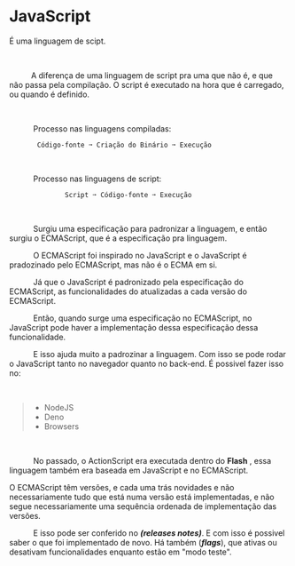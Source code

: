 # JavaScript

É uma linguagem de scipt.

&nbsp;


&nbsp;&nbsp;&nbsp;&nbsp;&nbsp;&nbsp;&nbsp;&nbsp;&nbsp;&nbsp;A diferença de uma linguagem de script pra uma que não é, e que não passa pela compilação. O script é executado na hora que é carregado, ou quando é definido.

&nbsp;

&nbsp;&nbsp;&nbsp;&nbsp;&nbsp;&nbsp;&nbsp;&nbsp;&nbsp;&nbsp;
Processo nas linguagens compiladas:

           Código-fonte ➙ Criação do Binário ➙ Execução
&nbsp;

&nbsp;&nbsp;&nbsp;&nbsp;&nbsp;&nbsp;&nbsp;&nbsp;&nbsp;&nbsp;
Processo nas linguagens de script:

                  Script ➙ Código-fonte ➙ Execução
&nbsp;


&nbsp;&nbsp;&nbsp;&nbsp;&nbsp;&nbsp;&nbsp;&nbsp;&nbsp;&nbsp;
Surgiu uma especificação para padronizar a linguagem, e então surgiu o ECMAScript, que é a especificação pra linguagem.

&nbsp;&nbsp;&nbsp;&nbsp;&nbsp;&nbsp;&nbsp;&nbsp;&nbsp;&nbsp;
O ECMAScript foi inspirado no JavaScript e o JavaScript é pradozinado pelo ECMAScript, mas não é o ECMA em si.

&nbsp;&nbsp;&nbsp;&nbsp;&nbsp;&nbsp;&nbsp;&nbsp;&nbsp;&nbsp;
Já que o JavaScript é padronizado pela especificação do ECMAScript, as funcionalidades do atualizadas a cada versão do ECMAScript. 

&nbsp;&nbsp;&nbsp;&nbsp;&nbsp;&nbsp;&nbsp;&nbsp;&nbsp;&nbsp;
Então, quando surge uma especificação no ECMAScript, no JavaScript pode haver a implementação dessa especificação dessa funcionalidade. 

&nbsp;&nbsp;&nbsp;&nbsp;&nbsp;&nbsp;&nbsp;&nbsp;&nbsp;&nbsp;
E isso ajuda muito a padrozinar a linguagem. Com isso se pode rodar o JavaScript tanto no navegador quanto no back-end. É possivel fazer isso no: 

&nbsp;


> - NodeJS
>- Deno
> - Browsers

&nbsp;


&nbsp;&nbsp;&nbsp;&nbsp;&nbsp;&nbsp;&nbsp;&nbsp;&nbsp;&nbsp;
No passado, o ActionScript era executada dentro do **Flash** , essa linguagem também era baseada em JavaScript e no ECMAScript.

O ECMAScript têm versões, e cada uma trás novidades e não necessariamente tudo que está numa versão está implementadas, e não segue necessariamente uma sequência ordenada de implementação das versões. 

&nbsp;&nbsp;&nbsp;&nbsp;&nbsp;&nbsp;&nbsp;&nbsp;&nbsp;&nbsp;
E isso pode ser conferido no ___(releases notes)___. E com isso é possivel saber o que foi implementado de novo. Há também (___flags___), que ativas ou desativam funcionalidades enquanto estão em "modo teste".